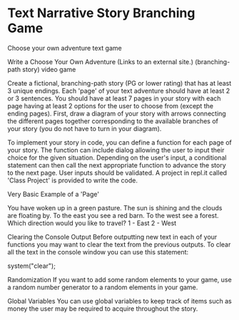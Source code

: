 # Text Narrative Story Branching Game  
Choose your own adventure text game

Write a Choose Your Own Adventure (Links to an external site.) (branching-path story) video game

Create a fictional, branching-path story (PG or lower rating) that has at least 3 unique endings. Each 'page' of your text adventure should have at least 2 or 3 sentences. You should have at least 7 pages in your story with each page having at least 2 options for the user to choose from (except the ending pages). First, draw a diagram of your story with arrows connecting the different pages together corresponding to the available branches of your story (you do not have to turn in your diagram).

To implement your story in code, you can define a function for each page of your story. The function can include dialog allowing the user to input their choice for the given situation. Depending on the user's input, a conditional statement can then call the next appropriate function to advance the story to the next page. User inputs should be validated. A project in repl.it called 'Class Project' is provided to write the code.

Very Basic Example of a 'Page'

You have woken up in a green pasture. The sun is shining and the clouds are floating by. To the east you see a red barn. To the west see a forest.
Which direction would you like to travel?
1 - East
2 - West
> 

Clearing the Console Output
Before outputting new text in each of your functions you may want to clear the text from the previous outputs. To clear all the text in the console window you can use this statement:

system("clear");

Randomization
If you want to add some random elements to your game, use a random number generator to a random elements in your game.

Global Variables
You can use global variables to keep track of items such as money the user may be required to acquire throughout the story.
